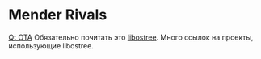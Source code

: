 # Mender Rivals

[Qt OTA](https://doc.qt.io/QtOTA/)
Обязательно почитать это [libostree](https://ostree.readthedocs.io/en/latest/). Много ссылок на проекты, использующие libostree.

